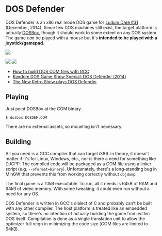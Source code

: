 # DOS Defender

DOS Defender is an x86 real mode DOS game for [Ludum Dare #31][ld]
(December, 2014). Since few DOS machines still exist, the target
platform is actually [DOSBox][db], though it should work to some
extent on any DOS system. The game *can* be played with a mouse but
it's **intended to be played with a joystick/gamepad**.

![](http://i.imgur.com/B58ogsG.gif)

![](http://i.imgur.com/YQ82yLk.png)
![](http://i.imgur.com/IWJvurZ.png)

* [How to build DOS COM files with GCC][blog]
* [Random DOS Game Show Special: DOS Defender (2014)][video]
* [The New Retro Show plays DOS Defender][retro]

## Playing

Just point DOSBox at the COM binary.

    $ dosbox DOSDEF.COM

There are no external assets, so mounting isn't necessary.

## Building

All you need is a GCC compiler that can target i386. In theory, it
doesn't matter if it's for Linux, Windows, etc., nor is there a need
for something like DJGPP. The compiled code will be packaged as a COM
file using a linker script (e.g. `--oformat=binary`). Unfortunately,
there's a long-standing bug in MinGW that prevents this from working
correctly without `objdump`.

The final game is a 10kB executable. To run, all it needs is 64kB of
RAM and 64kB of video memory. With some tweaking, it could even run
without a need for any OS.

DOS Defender is written in GCC's dialect of C and probably can't be
built with any other compiler. The host platform is treated like an
embedded system, so there's no intention of actually building the game
from within DOS itself. Compilation is done as a single translation
unit to allow the optimizer full reign in minimizing the code size
(COM files are limited to 64kB).


[blog]: https://nullprogram.com/blog/2014/12/09/
[db]: http://www.dosbox.com/
[ld]: http://ludumdare.com/compo/2014/12/03/welcome-to-ludum-dare-31/
[video]: https://www.youtube.com/watch?v=6UjuFnZYkG4
[retro]: https://www.youtube.com/watch?v=eWcKTXAeljo&t=9m36s
